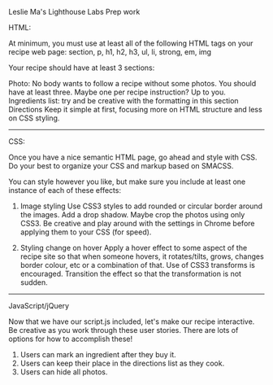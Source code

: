 Leslie Ma's Lighthouse Labs Prep work

HTML: 

At minimum, you must use at least all of the following HTML tags on your recipe web page: section, p, h1, h2, h3, ul, li, strong, em, img

Your recipe should have at least 3 sections:

Photo: No body wants to follow a recipe without some photos. You should have at least three. Maybe one per recipe instruction? Up to you.
Ingredients list: try and be creative with the formatting in this section
Directions
Keep it simple at first, focusing more on HTML structure and less on CSS styling.

------------

CSS:

Once you have a nice semantic HTML page, go ahead and style with CSS. Do your best to organize your CSS and markup based on SMACSS.

You can style however you like, but make sure you include at least one instance of each of these effects:

1. Image styling
Use CSS3 styles to add rounded or circular border around the images.
Add a drop shadow.
Maybe crop the photos using only CSS3.
Be creative and play around with the settings in Chrome before applying them to your CSS (for speed).

2. Styling change on hover
Apply a hover effect to some aspect of the recipe site so that when someone hovers, it rotates/tilts, grows, changes border colour, etc or a combination of that.
Use of CSS3 transforms is encouraged.
Transition the effect so that the transformation is not sudden.

------------

JavaScript/jQuery

Now that we have our script.js included, let's make our recipe interactive. Be creative as you work through these user stories. There are lots of options for how to accomplish these!

1. Users can mark an ingredient after they buy it.
2. Users can keep their place in the directions list as they cook.
3. Users can hide all photos.

